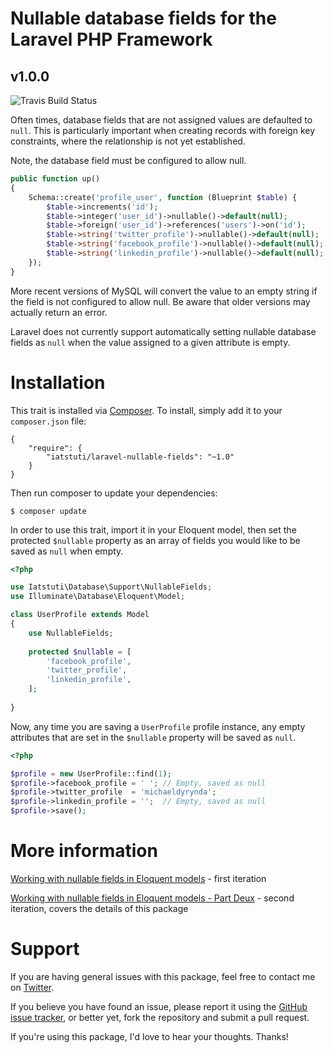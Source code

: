 # Nullable database fields for the Laravel PHP Framework
## v1.0.0

![Travis Build Status](https://travis-ci.org/deringer/laravel-nullable-fields.svg?branch=master)

Often times, database fields that are not assigned values are defaulted to `null`. This is particularly important when creating records with foreign key constraints, where the relationship is not yet established.

Note, the database field must be configured to allow null.

```php
public function up()
{
    Schema::create('profile_user', function (Blueprint $table) {
        $table->increments('id');
        $table->integer('user_id')->nullable()->default(null);
        $table->foreign('user_id')->references('users')->on('id'); 
        $table->string('twitter_profile')->nullable()->default(null);
        $table->string('facebook_profile')->nullable()->default(null);
        $table->string('linkedin_profile')->nullable()->default(null);
    });
}
```
    

More recent versions of MySQL will convert the value to an empty string if the field is not configured to allow null. Be aware that older versions may actually return an error.

Laravel does not currently support automatically setting nullable database fields as `null` when the value assigned to a given attribute is empty.

# Installation

This trait is installed via [Composer](http://getcomposer.org/). To install, simply add it to your `composer.json` file:

```
{
	"require": {
		"iatstuti/laravel-nullable-fields": "~1.0"
	}
}
```

Then run composer to update your dependencies:

```
$ composer update
```

In order to use this trait, import it in your Eloquent model, then set the protected `$nullable` property as an array of fields you would like to be saved as `null` when empty.

```php
<?php

use Iatstuti\Database\Support\NullableFields;
use Illuminate\Database\Eloquent\Model;

class UserProfile extends Model
{
	use NullableFields;
	
	protected $nullable = [
		'facebook_profile',
		'twitter_profile',
		'linkedin_profile',
	];
	
}
```

Now, any time you are saving a `UserProfile` profile instance, any empty attributes that are set in the `$nullable` property will be saved as `null`.

```php
<?php

$profile = new UserProfile::find(1);
$profile->facebook_profile = ' '; // Empty, saved as null
$profile->twitter_profile  = 'michaeldyrynda';
$profile->linkedin_profile = '';  // Empty, saved as null
$profile->save();
```

# More information

[Working with nullable fields in Eloquent models](https://iatstuti.net/blog/working-with-nullable-fields-in-eloquent-models) - first iteration

[Working with nullable fields in Eloquent models - Part Deux](https://iatstuti.net/blog/working-with-nullable-field-in-eloquent-models-part-deux) - second iteration, covers the details of this package

# Support

If you are having general issues with this package, feel free to contact me on [Twitter](https://twitter.com/michaeldyrynda).

If you believe you have found an issue, please report it using the [GitHub issue tracker](https://github.com/deringer/laravel-nullable-fields/issues), or better yet, fork the repository and submit a pull request.

If you're using this package, I'd love to hear your thoughts. Thanks!
